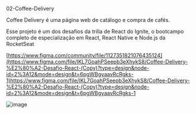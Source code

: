 02-Coffee-Delivery

Coffee Delivery é uma página web de catálogo e compra de cafés.  

Esse projeto é um dos desafios da trilla de React do Ignite, o bootcampo completo de especialização em React, React Native e Node.js da RocketSeat

[https://www.figma.com/community/file/1127351821076435124](https://www.figma.com/file/IKL7GoahPSeepb3eXhykS8/Coffee-Delivery-%E2%80%A2-Desafio-React-(Copy)?type=design&node-id=2%3A12&mode=design&t=6pgWBgyaavRcRgks-1)https://www.figma.com/file/IKL7GoahPSeepb3eXhykS8/Coffee-Delivery-%E2%80%A2-Desafio-React-(Copy)?type=design&node-id=2%3A12&mode=design&t=6pgWBgyaavRcRgks-1

![image](https://github.com/LeticiaRosa/02-Coffee-Delivery/assets/37852713/fd1b500a-9b55-4953-9d48-8db79a97f6a1)

